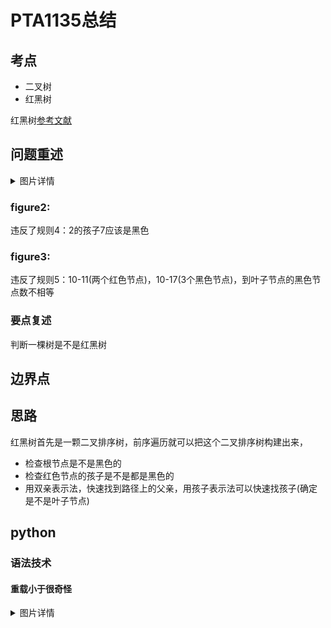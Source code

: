 # PTA1135总结
## 考点
+ 二叉树
+ 红黑树

红黑树[参考文献](https://www.jianshu.com/p/e136ec79235c)

## 问题重述
<details><summary>图片详情</summary><img src="https://raw.githubusercontent.com/ednow/cloudimg/main/githubio/20210816132243.png" alt="找不到图片(Image not found)" onerror="this.onerror=null;this.src='https://gitee.com/ednow/cloudimg/raw/main/githubio/20210816132243.png';" /></details>

### figure2:

违反了规则4：2的孩子7应该是黑色

### figure3:
违反了规则5：10-11(两个红色节点)，10-17(3个黑色节点)，到叶子节点的黑色节点数不相等

### 要点复述
判断一棵树是不是红黑树

## 边界点

## 思路
红黑树首先是一颗二叉排序树，前序遍历就可以把这个二叉排序树构建出来，


+ 检查根节点是不是黑色的
+ 检查红色节点的孩子是不是都是黑色的
+ 用双亲表示法，快速找到路径上的父亲，用孩子表示法可以快速找孩子(确定是不是叶子节点)

<!-- + 然后再深度优先搜索每一个叶子节点的路径，看一下满不满足第5点 -->


## python

### 语法技术

#### 重载小于很奇怪
<details><summary>图片详情</summary><img src="https://raw.githubusercontent.com/ednow/cloudimg/main/githubio/20210816194958.png" alt="找不到图片(Image not found)" onerror="this.onerror=null;this.src='https://gitee.com/ednow/cloudimg/raw/main/githubio/20210816194958.png';" /></details>
